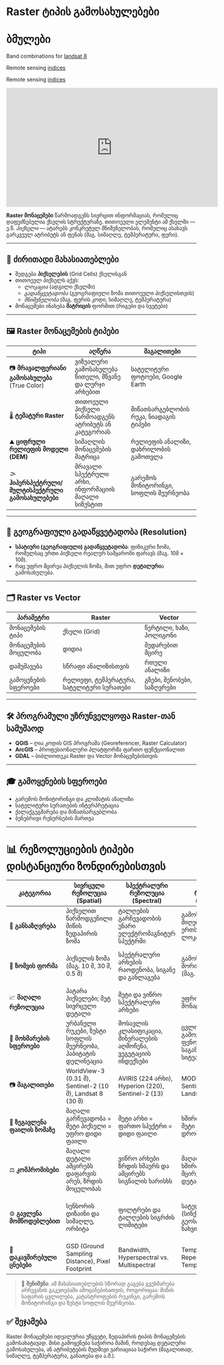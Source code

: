 # Raster ტიპის გამოსახულებები

# ბმულები

Band combinations for [landsat 8](https://www.esri.com/arcgis-blog/products/product/imagery/band-combinations-for-landsat-8) <br>

Remote sensing [indices](https://www.google.com/search?sxsrf=AE3TifNCTqXj97RwuleVhnxbNqx2DgupRg:1753289260424&q=remote+sensing+indices&udm=2#vhid=_6LO4RyUDRUhwM&vssid=mosaic) <br>

Remote sensing [indices](https://www.researchgate.net/publication/336975237/figure/tbl2/AS:820629183922180@1572664652843/Equations-of-tested-nine-remote-sensing-indices.png) <br>


<!-- Obsidian / VSCode Preview / Web rendering -->
<p align="center">
  <iframe width="560" height="315" src="https://www.youtube.com/embed/yPF2jpjB3Qw" 
          title="YouTube video" frameborder="0" allowfullscreen></iframe>
</p>





**Raster მონაცემები** წარმოადგენს სივრცით ინფორმაციას, რომელიც დაფუძნებულია ქსელის სტრუქტურაზე. თითოეული ელემენტი ამ ქსელში — ე.წ. *პიქსელი* — ატარებს კონკრეტულ მნიშვნელობას, რომელიც ასახავს გარკვეულ ატრიბუტს ან ფენას (მაგ. სიმაღლე, ტემპერატურა, ფერი).

---

## 📌 ძირითადი მახასიათებლები

- შედგება **პიქსელების** (Grid Cells) ქსელისგან
- თითოეულ პიქსელს აქვს:
  - *ლოკაცია* (ადგილი ქსელში)
  - *გადაწყვეტადობა* (გეოგრაფიული ზომა თითოეული პიქსელისთვის)
  - *მნიშვნელობა* (მაგ. ფერის კოდი, სიმაღლე, ტემპერატურა)
- მონაცემები ინახება **მატრიცის** ფორმით (რიგები და სვეტები)

---

## 🖼️ Raster მონაცემების ტიპები

| ტიპი | აღწერა | მაგალითები |
|------|--------|------------|
| 📷 **მრავალფერიანი გამოსახულება** (True Color) | ვიზუალური გამოსახულება წითელი, მწვანე და ლურჯი არხებით | სატელიტური ფოტოები, Google Earth |
| 🌡️ **ტემატური Raster** | თითოეული პიქსელი წარმოადგენს ატრიბუტს ან კატეგორიას | მიწათსარგებლობის რუკა, ნიადაგის ტიპები |
| ⛰️ **ციფრული რელიეფის მოდელი (DEM)** | სიმაღლის მონაცემების მატრიცა | რელიეფის ანალიზი, დახრილობის გამოთვლა |
| 🌫️ **ჰიპერსპექტრული/მულტისპექტრული გამოსახულებები** | მრავალი სპექტრული არხი, ინფორმაციის მაღალი სიზუსტით | გარემოს მონიტორინგი, სოფლის მეურნეობა |

---

## 📏 გეოგრაფიული გადაწყვეტადობა (Resolution)

- **სპატიური (გეოგრაფიული) გადაწყვეტადობა**: ფიზიკური ზომა, რომელსაც ერთი პიქსელი რეალურ სამყაროში ფარავს (მაგ. 10მ × 10მ).
- რაც უფრო მცირეა პიქსელის ზომა, მით უფრო **დეტალური**ა გამოსახულება.

---

## 🗂️ Raster vs Vector

| პარამეტრი | Raster | Vector |
|-----------|--------|--------|
| მონაცემების ტიპი | ქსელი (Grid) | წერტილი, ხაზი, პოლიგონი |
| მონაცემების მოცულობა | დიდია | შედარებით მცირე |
| დამუშავება | სწრაფი ანალიზისთვის | რთული ანალიზი |
| გამოყენების სფეროები | რელიეფი, ტემპერატურა, სატელიტური სურათები | გზები, შენობები, საზღვრები |

---

## 🛠️ პროგრამული უზრუნველყოფა Raster-თან სამუშაოდ

- **QGIS** – ღია კოდის GIS პროგრამა (Georeferencer, Raster Calculator)
- **ArcGIS** – პროფესიონალური პლატფორმა ფართო ფუნქციონალით
- **GDAL** – ბიბლიოთეკა Raster და Vector მონაცემებისთვის

---

## 🎓 გამოყენების სფეროები

- გარემოს მონიტორინგი და კლიმატის ანალიზი  
- სატელიტური სურათების ინტერპრეტაცია  
- ქალაქგეგმარება და მიწათსარგებლობა  
- ბუნებრივი რესურსების მართვა  

---

# 📊 რეზოლუციების ტიპები დისტანციური ზონდირებისთვის

| კატეგორია              | სივრცული რეზოლუცია (Spatial)                  | სპექტრალური რეზოლუცია (Spectral)                         | დროითი რეზოლუცია (Temporal)                           | რადიომეტრიული რეზოლუცია (Radiometric)                      |
|------------------------|-----------------------------------------------|----------------------------------------------------------|--------------------------------------------------------|------------------------------------------------------------|
| 📌 **განსაზღვრება**     | პიქსელით წარმოდგენილი მიწის ზედაპირის ზომა      | ტალღების გარჩევადობის უნარი ელექტრომაგნიტურ სპექტრში       | გამოსახულების მიღების სიხშირე ერთსა და იმავე ლოკაციაზე | სენსორის მგრძნობელობა მცირე ენერგეტიკული განსხვავებებისადმი |
| 📏 **ზომვის ფორმა**     | პიქსელის ზომა (მაგ. 10 მ, 30 მ, 0.5 მ)        | სპექტრალური არხების რაოდენობა, სიგანე და განლაგება         | გამოსახულებებს შორის შუალედი (მაგ. 1 დღე, 5 დღე)        | ბიტების რაოდენობა პიქსელზე (მაგ. 8-ბიტიანი = 256 დონე)     |
| 📈 **მაღალი რეზოლუცია**| პატარა პიქსელები; მეტ სივრცული დეტალი         | მეტი და ვიწრო სპექტრალური არხები                         | უფრო ხშირი მონაცემების მიღება                          | უფრო მაღალი სიზუსტე მცირე სხვაობების აღმოსაჩენად            |
| 🎯 **მოხმარების სფეროები** | ურბანული რუკები, ზუსტი სოფლის მეურნეობა, ჰაბიტატის დელინეაცია | მოსავლის კლასიფიკაცია, მინერალების აღმოჩენა, ვეგეტაციის ინდექსები | ცვლილებების გამოვლენა, ფენოლოგია, საგანგებო სიტუაციები | მოსავლის სტრესი, წყლის ტურბიდობა, თერმული ვარიაცია         |
| 📷 **მაგალითები**      | WorldView-3 (0.31 მ), Sentinel-2 (10 მ), Landsat 8 (30 მ) | AVIRIS (224 არხი), Hyperion (220), Sentinel-2 (13)       | MODIS (1-2 დღე), Sentinel-2 (5 დღე), Landsat 8 (16 დღე) | Landsat 8 (12-ბიტი), Sentinel-2, MODIS (12–16 ბიტი)         |
| 💾 **ზეგავლენა ფაილის ზომაზე** | მაღალი გარჩევადობა = მეტი პიქსელი = უფრო დიდი ფაილი | მეტი არხი = ფართო სპექტრი = დიდი ფაილი                 | ხშირი გადაღებები = მეტი მოცულობა დროში                | მეტი ბიტი პიქსელზე = მეტი მონაცემი და დამუშავების დრო       |
| ⚖️ **კომპრომისები**     | მაღალი დეტალი ამცირებს დაფარვის არეს, ზრდის მოცულობას | ვიწრო არხები ზრდის ხმაურს და ამცირებს სიგნალის ხარისხს    | მაღალი სიხშირე ხშირად მოდის მცირე სივრცულ დეტალზე       | მაღალი ბიტური სიღრმე ზრდის მონაცემთა მოცულობას              |
| ⚙️ **გავლენა მომწოდებლებით** | სენსორის დიზაინი და სიმაღლე, ორბიტა              | ფილტრები და ტალღების სიგრძის ლიმიტები                    | სატელიტის ორბიტა (სინქრონული, გეოსტაციონარული), ნახვის სიგანე | სენსორის ელექტრონიკა, ანალოგურ-ციფრული გარდაქმნის სიზუსტე   |
| 🔗 **დაკავშირებული ცნებები** | GSD (Ground Sampling Distance), Pixel Footprint | Bandwidth, Hyperspectral vs. Multispectral              | Temporal frequency, Repeat cycle, Temporal aliasing    | Digital Number (DN), Signal-to-Noise Ratio (SNR)            |

> 📝 **შენიშვნა**: ამ მახასიათებლების სწორად გაგება გვეხმარება არჩევანის გაკეთებაში ამოცანებისათვის, როგორიცაა: მიწის საფარის ცვლილება, კატასტროფების რუკინგი, გარემოს მონიტორინგი და ზუსტი სოფლის მეურნეობა.


## ✅ შეჯამება

Raster მონაცემები იდეალურია უწყვეტი, ზედაპირის ტიპის მონაცემების გამოსახატავად. მისი გამოყენება საჭიროა მაშინ, როდესაც დეტალური გამოსახულება, ან ატრიბუტების მუდმივი ვარიაციაა საჭირო (მაგალითად, სიმაღლე, ტემპერატურა, განათება და ა.შ.).
